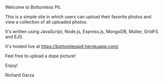 Welcome to Bottomless Pit. 

This is a simple site in which users can upload their favorite photos and view a collection of all uploaded photos. 

It's written using JavaScript, Node.js, Express.js, MongoDB, Multer, GridFS and EJS. 

It's hosted live at https://bottomlesspit.herokuapp.com/ 

Feel free to upload a dope picture! 

Enjoy!

Richard Garza
